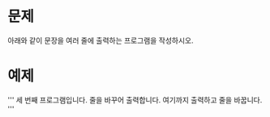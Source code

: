 # 문제
아래와 같이 문장을 여러 줄에 출력하는 프로그램을 작성하시오.

# 예제
'''
세 번째 프로그램입니다.
줄을 바꾸어 출력합니다.
여기까지 출력하고
줄을 바꿉니다.
'''
